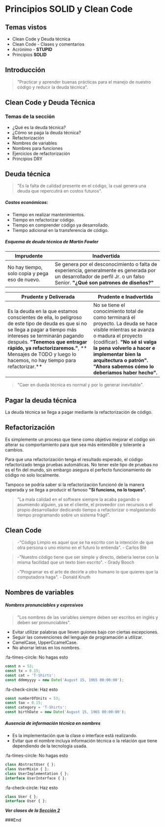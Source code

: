 # Principios SOLID y Clean Code

## Temas vistos

- Clean Code y Deuda técnica
- Clean Code - Clases y comentarios
- Acrónimo - **STUPID**
- Principios **SOLID**

## Introducción

> "Practicar y aprender buenas prácticas para el manejo de nuestro código y reducir la deuda técnica".

## Clean Code y Deuda Técnica

### Temas de la sección

- ¿Qué es la deuda técnica?
- ¿Cómo se paga la deuda técnica?
- Refactorización
- Nombres de variables
- Nombres para funciones
- Ejercicios de refactorización
- Principios DRY

## Deuda técnica

> "Es la falta de calidad presente en el código, la cual genera una deuda que repercutirá en costos futuros".

##### Costos económicos:

- Tiempo en realizar mantenimientos.
- Tiempo en refactorizar código.
- Tiempo en comprender código ya desarrollado.
- Tiempo adicional en la transferencia de código.

##### Esquema de deuda técnica de Martin Fowler

Imprudente  | Inadvertida
------------- | -------------
No hay tiempo, solo copia y pega eso de nuevo. | Se genera por el desconocimiento o falta de experiencia, generalmente es generada por un desarrollador de perfil Jr. o un falso Senior.  **"¿Qué son patrones de diseños?"**

Prudente y Deliverada  | Prudente e Inadvertida
------------- | -------------
Es la deuda en la que estamos conscientes de ella,  lo peligroso de este tipo de deuda es que si no se llega a pagar a tiempo más intereses se terminarán pagando después. **"Tenemos que entragar rápido, ya refactorizaremos."**, ** Mensajes de TODO y luego lo hacemos, no hay tiempo para refactorizar.** | No se tiene el conocimiento total de como terminará el proyecto. La deuda se hace visible mientras se avanza o madura el proyecto (codificar). **"No sé si valga la pena volverlo a hacer e implementar bien la arquitectura o patrón".** **"Ahora sabemos cómo lo deberíamos haber hecho".**

> "Caer en dueda técnica es normal y por lo generar inevitable".


## Pagar la deuda técnica

La deuda técnica se llega a pagar mediante la refactorización de código.

## Refactorización

Es simplemente un proceso que tiene como objetivo mejorar el código sin alterar su comportamiento para que sea más entendible y tolerante a cambios.

Para que una refactorización tenga el resultado esperado, el código refactorizado tenga pruebas automáticas.  No tener este tipo de pruebas no es el fin del mundo, sin embargo asegura el perfecto funcionamiento de código no solo localmente. 

Tampoco se podría saber si la refactorización funcionó de la manera esperada y se llega a producir el famoso **"Si funciona, no lo toques".**

> "La mala calidad en el software siempre la acaba pagando o asumiendo  alguien, ya se el cliente, el proveedor con recursos o el propio desarrollador dedicando tiempo a refactorizar o malgastando tiempo programando sobre un sistema frágil".

## Clean Code

> -"Código Limpio es aquel que se ha escrito con la intención de que otra persona o uno mismo en el futuro lo entienda". - Carlos Blé

> -"Nuestro código tiene que ser simple y directo, debería leerse con la misma facilidad que un texto bien escrito". - Grady Booch

> -"Programar es el arte de decirle a otro humano lo que quieres que la computadora haga". - Donald Knuth

## Nombres de variables

##### Nombres pronunciables y expresivos

> "Los nombres de las variables siempre deben ser escritos en inglés y deben ser pronunciables".

- Evitar utilizar palabras que lleven guiones bajo con ciertas excepciones.
- Seguir las convenciones del lenguaje de programación a utilizar.
- CamelCase, UpperCcamelCase.
- No ahorrar letras en los nombres.

:fa-times-circle: No hagas esto

```typescript
const n = 53;
const tx = 0.15;
const cat = 'T-Shirts':
const ddmmyyyy = new Date('August 15, 1965 00:00:00');
```

:fa-check-circle: Haz esto

```typescript
const numberOfUnits = 53;
const tax = 0.15;
const category = 'T-Shirts':
const birthDate = new Date('August 15, 1965 00:00:00');
```

##### Ausencia de información técnica en nombres

- Es la implementación que la clase o interface está realizando.
- Evitar que el nombre incluya información técnica o la relación que tiene dependiendo de la tecnología usada.

:fa-times-circle: No hagas esto
```typescript
class AbstractUser { };
class UserMixin { };
class UserImplementation { };
interface UserInterface { };
```
:fa-check-circle: Haz esto
```typescript
class User { };
interface User { };
```

___Ver clases de la <abbr title="Clean Code y Deuda técnica">Sección 2</abbr>___

###End